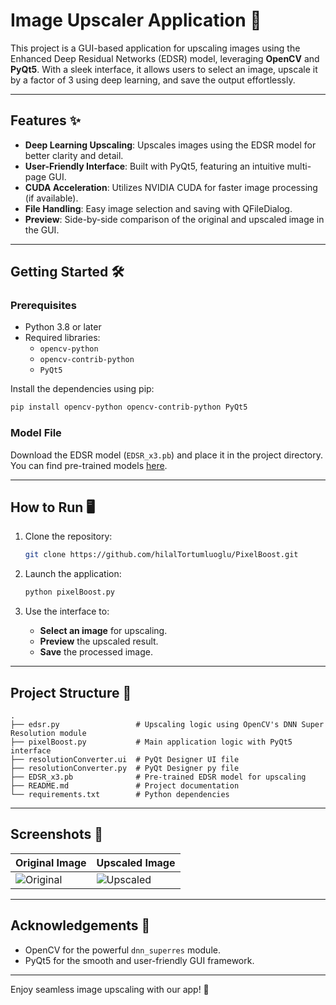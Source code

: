 
# Image Upscaler Application 🚀

This project is a GUI-based application for upscaling images using the Enhanced Deep Residual Networks (EDSR) model, leveraging **OpenCV** and **PyQt5**. With a sleek interface, it allows users to select an image, upscale it by a factor of 3 using deep learning, and save the output effortlessly.

---

## Features ✨

- **Deep Learning Upscaling**: Upscales images using the EDSR model for better clarity and detail.
- **User-Friendly Interface**: Built with PyQt5, featuring an intuitive multi-page GUI.
- **CUDA Acceleration**: Utilizes NVIDIA CUDA for faster image processing (if available).
- **File Handling**: Easy image selection and saving with QFileDialog.
- **Preview**: Side-by-side comparison of the original and upscaled image in the GUI.

---

## Getting Started 🛠️

### Prerequisites

- Python 3.8 or later
- Required libraries:
  - `opencv-python`
  - `opencv-contrib-python`
  - `PyQt5`

Install the dependencies using pip:

```bash
pip install opencv-python opencv-contrib-python PyQt5
```

### Model File

Download the EDSR model (`EDSR_x3.pb`) and place it in the project directory.  
You can find pre-trained models [here](https://github.com/opencv/opencv_contrib/tree/master/modules/dnn_superres).

---

## How to Run 🖥️

1. Clone the repository:

   ```bash
   git clone https://github.com/hilalTortumluoglu/PixelBoost.git
   ```

2. Launch the application:

   ```bash
   python pixelBoost.py
   ```

3. Use the interface to:
   - **Select an image** for upscaling.
   - **Preview** the upscaled result.
   - **Save** the processed image.

---

## Project Structure 📂

```plaintext
.
├── edsr.py                 # Upscaling logic using OpenCV's DNN Super Resolution module
├── pixelBoost.py           # Main application logic with PyQt5 interface
├── resolutionConverter.ui  # PyQt Designer UI file
├── resolutionConverter.py  # PyQt Designer py file
├── EDSR_x3.pb              # Pre-trained EDSR model for upscaling
├── README.md               # Project documentation
└── requirements.txt        # Python dependencies
```

---

## Screenshots 📸

| Original Image          | Upscaled Image          |
|--------------------------|--------------------------|
| ![Original](example_org.jpg) | ![Upscaled](example_upscaled.jpg) |

---

## Acknowledgements 🙌

- OpenCV for the powerful `dnn_superres` module.
- PyQt5 for the smooth and user-friendly GUI framework.

---

Enjoy seamless image upscaling with our app! 🌟

